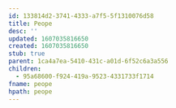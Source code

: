 ```yaml
---
id: 133814d2-3741-4333-a7f5-5f1310076d58
title: Peope
desc: ''
updated: 1607035816650
created: 1607035816650
stub: true
parent: 1ca4a7ea-5410-431c-a01d-6f52c6a3a556
children:
  - 95a68600-f924-419a-9523-4331733f1714
fname: peope
hpath: peope
---
```



